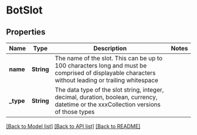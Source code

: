 # BotSlot

## Properties

Name | Type | Description | Notes
------------ | ------------- | ------------- | -------------
**name** | **String** | The name of the slot. This can be up to 100 characters long and must be comprised of displayable characters without leading or trailing whitespace | 
**_type** | **String** | The data type of the slot string, integer, decimal, duration, boolean, currency, datetime or the xxxCollection versions of those types | 

[[Back to Model list]](../README.md#documentation-for-models) [[Back to API list]](../README.md#documentation-for-api-endpoints) [[Back to README]](../README.md)


